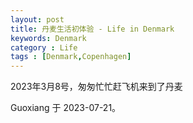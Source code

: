 ```yaml
---
layout: post
title: 丹麦生活初体验 - Life in Denmark
keywords: Denmark
category : Life
tags : [Denmark,Copenhagen]
---
```


2023年3月8号，匆匆忙忙赶飞机来到了丹麦


Guoxiang 于 2023-07-21。
